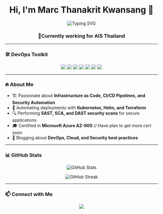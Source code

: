 <h1 align="center">Hi, I'm Marc Thanakrit Kwansang 👋</h1>

<p align="center">
  <img src="https://readme-typing-svg.herokuapp.com?font=Fira+Code&pause=1000&color=29F700&width=435&lines=DevOps+Engineer+%7C+Cloud+Architect+%7C+Automation+Expert" alt="Typing SVG" />
</p>

<h3 align="center">🔹Currently working for AIS Thailand</h3>

---

### 🛠 DevOps Toolkit

<p align="center">
  <img src="https://img.shields.io/badge/Kubernetes-326CE5?style=for-the-badge&logo=kubernetes&logoColor=white" />
  <img src="https://img.shields.io/badge/Docker-2496ED?style=for-the-badge&logo=docker&logoColor=white" />
  <img src="https://img.shields.io/badge/GitHub_Actions-2088FF?style=for-the-badge&logo=github-actions&logoColor=white" />
  <img src="https://img.shields.io/badge/SonarQube-4E9BCD?style=for-the-badge&logo=sonarqube&logoColor=white" />
  <img src="https://img.shields.io/badge/Checkmarx-FF9900?style=for-the-badge&logo=checkmarx&logoColor=white" />
  <img src="https://img.shields.io/badge/Checkmarx-FF9900?style=for-the-badge&logo=checkmarx&logoColor=white" />
  <img src="https://img.shields.io/badge/Microsoft_Azure-0078D4?style=for-the-badge&logo=microsoft-azure&logoColor=white" />
</p>

---

### 🔥 About Me
- 🏗 Passionate about **Infrastructure as Code, CI/CD Pipelines, and Security Automation**
- 🚀 Automating deployments with **Kubernetes, Helm, and Terraform**
- 🔍 Performing **SAST, SCA, and DAST security scans** for secure applications
- 🎓 Certified in **Microsoft Azure AZ-900** // Have plan to get more cert soon
- 📝 Blogging about **DevOps, Cloud, and Security best practices**

---

### 📊 GitHub Stats

<p align="center">
  <img src="https://github-readme-stats.vercel.app/api?username=your-github-username&show_icons=true&theme=radical" alt="GitHub Stats" />
</p>

<p align="center">
  <img src="https://github-readme-streak-stats.herokuapp.com/?user=your-github-username&theme=radical" alt="GitHub Streak" />
</p>

---

### 📫 Connect with Me
<p align="center">
  <a href="[https://linkedin.com/in/yourprofile](https://www.linkedin.com/in/thanankrit-kwansang-030823173)"><img src="https://img.shields.io/badge/LinkedIn-%230077B5.svg?&style=for-the-badge&logo=linkedin&logoColor=white" /></a>
</p>
